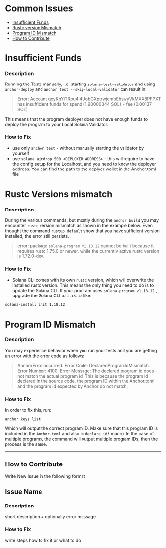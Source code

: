 # Common Issues
- [Insufficient Funds](#insufficient-funds)
- [Rustc version Mismatch](#rustc-versions-mismatch)
- [Program ID Mismatch](#program-id-mismatch)
- [How to Contribute](#how-to-contribute)


# Insufficient Funds
### Description
Running the Tests manually, i.e. starting `solana-test-validator` and using `anchor-deploy` and `anchor test --skip-local-validator` can result in:

>Error: Account qxyKnYiTRpu4i4UobGXptrwjcmbEhswyVkMXX8PFPXT has insufficient funds for spend (1.90000344 SOL) + fee (0.00137 SOL)

This means that the program deployer does not have enough funds to deploy the program to your Local Solana Validator.

### How to Fix
- use only `anchor test` - without manually starting the validator by yourself
- use `solana airdrop 500 <DEPLOYER_ADDRESS>` - this will require to have the config setup for the Localhost, and you need to know the deployer address. You can find the path to the deplyer wallet in the Anchor.toml file


# Rustc Versions mismatch
### Description
During the various commands, but mostly during the `anchor build` you may encounter `rustc` version mismatch as shown in the example below. Even thought the command `rustup default` show that you have sufficient version installed, the error still persists.

>error: package `solana-program v1.18.12` cannot be built because it requires rustc 1.75.0 or newer, while the currently active rustc version is 1.72.0-dev.

### How to Fix
- Solana CLI comes with its own `rustc` version, which will overwrite the installed rustc version. This means the only thing you need to do is to update the Solana CLI. If your program uses `solana-program v1.18.12` , upgrade the Solana CLI to `1.18.12` like:
```bash
solana-install init 1.18.12
```

# Program ID Mismatch
### Description
You may experience behavior when you run your tests and you are getting an error with the error code as follows:
>AnchorError occurred. Error Code: DeclaredProgramIdMismatch. Error Number: 4100. Error Message: The declared program id does not match the actual program id. This is because the program id declared in the source code, the program ID within the Anchor.toml and the program id expected by Anchor do not match.

### How to Fix
In order to fix this, run:
```bash
anchor keys list
```
Which will output the correct program ID. Make sure that this program ID is included in the `Anchor.toml` and also in `declare_id!` macro. In the case of multiple programs, the command will output multiple program IDs, then the process is the same.

---

## How to Contribute
Write New Issue in the following format

## Issue Name
### Description
short description + optionally error message
### How to Fix
write steps how to fix it or what to do

